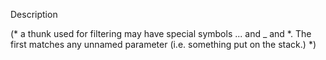 Description


(* a thunk used for filtering may have special symbols 
 ... and _ and *. The first matches any unnamed parameter 
(i.e. something put on the stack.) *)
